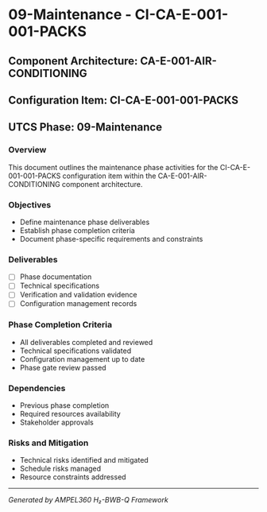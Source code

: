 # 09-Maintenance - CI-CA-E-001-001-PACKS

## Component Architecture: CA-E-001-AIR-CONDITIONING
## Configuration Item: CI-CA-E-001-001-PACKS
## UTCS Phase: 09-Maintenance

### Overview
This document outlines the maintenance phase activities for the CI-CA-E-001-001-PACKS configuration item within the CA-E-001-AIR-CONDITIONING component architecture.

### Objectives
- Define maintenance phase deliverables
- Establish phase completion criteria
- Document phase-specific requirements and constraints

### Deliverables
- [ ] Phase documentation
- [ ] Technical specifications
- [ ] Verification and validation evidence
- [ ] Configuration management records

### Phase Completion Criteria
- All deliverables completed and reviewed
- Technical specifications validated
- Configuration management up to date
- Phase gate review passed

### Dependencies
- Previous phase completion
- Required resources availability
- Stakeholder approvals

### Risks and Mitigation
- Technical risks identified and mitigated
- Schedule risks managed
- Resource constraints addressed

---
*Generated by AMPEL360 H₂-BWB-Q Framework*

